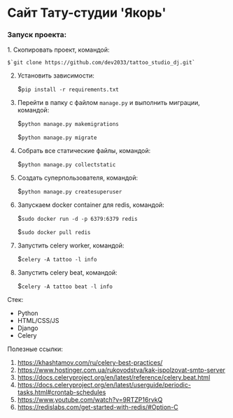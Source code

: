 # Сайт Тату-студии 'Якорь'

<h3>Запуск проекта:</h3>
1. Скопировать проект, командой:
   
    $`git clone https://github.com/dev2033/tattoo_studio_dj.git`
   

2. Установить зависимости:
   
    $`pip install -r requirements.txt`
   

3. Перейти в папку с файлом `manage.py` и выполнить миграции, командой:
   
    $`python manage.py makemigrations`
   
    $`python manage.py migrate`
   

4. Собрать все статические файлы, командой:

    $`python manage.py collectstatic`
   

5. Создать суперпользователя, командой:

    $`python manage.py createsuperuser`
   

6. Запускаем docker container для redis, командой:
   
    $`sudo docker run -d -p 6379:6379 redis`
   
    $`sudo docker pull redis`
   

7. Запустить celery worker, командой:
   
    $`celery -A tattoo -l info`
   

8. Запустить celery beat, командой:
   
    $`celery -A tattoo beat -l info`


Стек:
- Python
- HTML/CSS/JS 
- Django
- Celery

Полезные ссылки:
1. https://khashtamov.com/ru/celery-best-practices/
2. https://www.hostinger.com.ua/rukovodstva/kak-ispolzovat-smtp-server
3. https://docs.celeryproject.org/en/latest/reference/celery.beat.html
4. https://docs.celeryproject.org/en/latest/userguide/periodic-tasks.html#crontab-schedules
5. https://www.youtube.com/watch?v=9RTZP16rvkQ
6. https://redislabs.com/get-started-with-redis/#Option-C